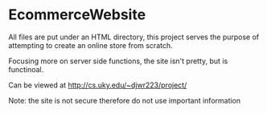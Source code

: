 EcommerceWebsite
===
All files are put under an HTML directory, this project serves the purpose of attempting to create an online store from scratch.

Focusing more on server side functions, the site isn't pretty, but is functinoal. 

Can be viewed at http://cs.uky.edu/~djwr223/project/

Note: the site is not secure therefore do not use important information
